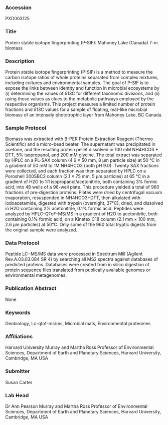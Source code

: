 ### Accession
PXD003125

### Title
Protein stable isotope fingerprinting (P-SIF): Mahoney Lake (Canada) 7-m biomass

### Description
Protein stable isotope fingerprinting (P-SIF) is a method to measure the carbon isotope ratios of whole proteins separated from complex mixtures, including cultures and environmental samples. The goal of P-SIF is to expose the links between identity and function in microbial ecosystems by (i) determining the values of δ13C for different taxonomic divisions, and (ii) using those values as clues to the metabolic pathways employed by the respective organisms.  This project measures a limited number of protein fractions and δ13C values for a sample of floating, mat-like microbial biomass of an intensely phototrophic layer from Mahoney Lake, BC Canada.

### Sample Protocol
Biomass was extracted with B-PER Protein Extraction Reagent (Thermo Scientific) and a micro-bead beater.  The supernatant was precipitated in acetone, and the resulting protein pellet dissolved in 100 mM NH4HCO3 + DTT, 5% isopropanol, and 200 mM glycine.  The total extract was separated by HPLC on a PL-SAX column (4.6 × 50 mm, 8 μm particle size) at 50 °C in a gradient of 50 mM to 1M NH4HCO3 (both pH 9.0).  Twenty SAX fractions were collected, and each fraction was then separated by HPLC on a Poroshell 300SBC3 column (2.1 × 75 mm, 5 μm particles) at 65 °C in a gradient of H2O to 1:1 isopropanol/acetonitrile, both containing 3% formic acid, into 48 wells of a 96-well plate.  This procedure yielded a total of 960 fractions of pre-digestion proteins.  Plates were dried by centrifugal vacuum evaporation, resuspended in NH4HCO3+DTT, then alkylated with iodoacetamide, digested with trypsin (overnight, 37°C), dried, and dissolved in H2O containing 2% acetonitrile, 0.1% formic acid. Peptides were analyzed by HPLC-QToF-MS/MS in a gradient of H2O to acetonitrile, both containing 0.1% formic acid, on a Kinetex C18 column (2.1 mm × 100 mm, 2.6 μm particles) at 50°C.  Only some of the 960 total tryptic digests from the original sample were analyzed.

### Data Protocol
Peptide LC−MS/MS data were processed in Spectrum Mill (Agilent Rev.A.03.03.084 SR 4) by searching all MS2 spectra against databases of predicted proteins. Databases were created from in silico digestion of protein sequence files translated from publically available genomes or environmental metagenomes.

### Publication Abstract
None

### Keywords
Geobiology, Lc-qtof-ms/ms, Microbial mats, Environmental proteomes

### Affiliations
Harvard University
Murray and Martha Ross Professor of Environmental Sciences, Department of Earth and Planetary Sciences, Harvard University, Cambridge, MA USA

### Submitter
Susan Carter

### Lab Head
Dr Ann Pearson
Murray and Martha Ross Professor of Environmental Sciences, Department of Earth and Planetary Sciences, Harvard University, Cambridge, MA USA



